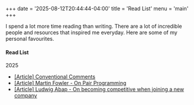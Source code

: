 +++
date = '2025-08-12T20:44:44-04:00'
title = 'Read List'
menu = 'main'
+++

I spend a lot more time reading than writing.
There are a lot of incredible people and resources that inspired me everyday. 
Here are some of my personal favourites.

#### Read List

2025

* [[Article] Conventional Comments](https://conventionalcomments.org/)
* [[Article] Martin Fowler - On Pair Programming](https://martinfowler.com/articles/on-pair-programming.html)
* [[Article] Ludwig Abap - On becoming competitive when joining a new company](https://ludwigabap.bearblog.dev/on-becoming-competitive-when-joining-a-new-company/)